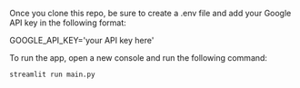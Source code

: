 Once you clone this repo, be sure to create a .env file and add your Google API key in the following format:

GOOGLE_API_KEY='your API key here'

To run the app, open a new console and run the following command:

```python
streamlit run main.py
```